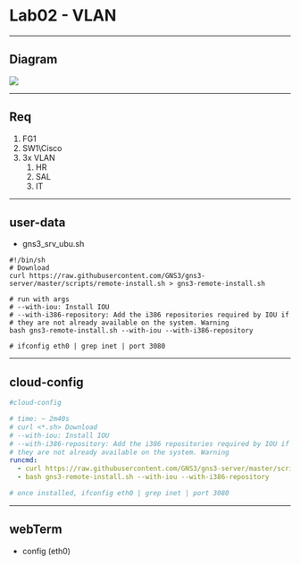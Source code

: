 # Lab02 - VLAN

---

## Diagram
[<img src="https://i.imgur.com/mqUAZDN.png">](https://i.imgur.com/mqUAZDN.png)

---

## Req
1. FG1
2. SW1\Cisco
3. 3x VLAN
   1. HR
   2. SAL
   3. IT

---

## user-data
* gns3_srv_ubu.sh
````
#!/bin/sh
# Download
curl https://raw.githubusercontent.com/GNS3/gns3-server/master/scripts/remote-install.sh > gns3-remote-install.sh

# run with args
# --with-iou: Install IOU
# --with-i386-repository: Add the i386 repositories required by IOU if
# they are not already available on the system. Warning
bash gns3-remote-install.sh --with-iou --with-i386-repository

# ifconfig eth0 | grep inet | port 3080
````

---

## cloud-config
````yaml
#cloud-config

# time: ~ 2m40s
# curl <*.sh> Download
# --with-iou: Install IOU
# --with-i386-repository: Add the i386 repositories required by IOU if
# they are not already available on the system. Warning
runcmd:
  - curl https://raw.githubusercontent.com/GNS3/gns3-server/master/scripts/remote-install.sh > gns3-remote-install.sh
  - bash gns3-remote-install.sh --with-iou --with-i386-repository

# once installed, ifconfig eth0 | grep inet | port 3080
````

---

## webTerm
* config (eth0)
````sh
````
